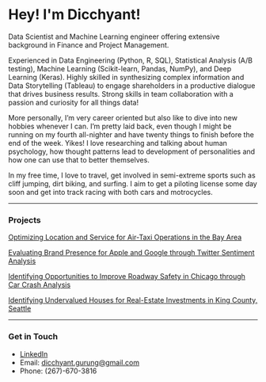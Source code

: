 # Hey! I'm Dicchyant!

Data Scientist and Machine Learning engineer offering extensive background in Finance and Project Management. 

Experienced in Data Engineering (Python, R, SQL), Statistical Analysis (A/B testing), Machine Learning (Scikit-learn, Pandas, NumPy), and Deep Learning (Keras). Highly skilled in synthesizing complex information and Data Storytelling (Tableau) to engage shareholders in a productive dialogue that drives business results. Strong skills in team collaboration with a passion and curiosity for all things data!

More personally, I’m very career oriented but also like to dive into new hobbies whenever I can. I’m pretty laid back, even though I might be running on my fourth all-nighter and have twenty things to finish before the end of the week. Yikes! I love researching and talking about human psychology, how thought patterns lead to development of personalities and how one can use that to better themselves.

In my free time, I love to travel, get involved in semi-extreme sports such as cliff jumping, dirt biking, and surfing. I aim to get a piloting license some day soon and get into track racing with both cars and motrocycles.

--------------------------------------------------------

### Projects

[Optimizing Location and Service for Air-Taxi Operations in the Bay Area](https://github.com/dicchyantgurung/Air-Taxi-Logistics)

[Evaluating Brand Presence for Apple and Google through Twitter Sentiment Analysis](https://github.com/dicchyantgurung/Tweet-sentiment-analysis-using-NLP-for-Google-and-Apple)

[Identifying Opportunities to Improve Roadway Safety in Chicago through Car Crash Analysis](https://github.com/dicchyantgurung/Classification-of-car-crashes-in-Chicago-using-XGBoost)

[Identifying Undervalued Houses for Real-Estate Investments in King County, Seattle](https://github.com/dicchyantgurung/Identifying-undervalued-vs-overvalued-houses-in-King-County-Seattle)

--------------------------------------------------------

### Get in Touch

- [LinkedIn](https://www.linkedin.com/in/dicchyantgurung)
- Email: <dicchyant.gurung@gmail.com>
- Phone: (267)-670-3816


